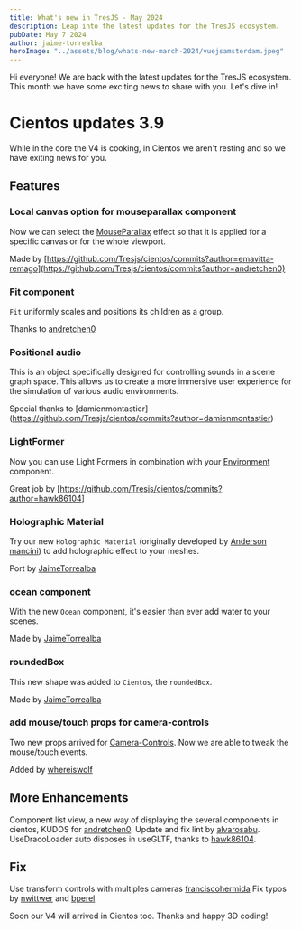 ```yaml
---
title: What's new in TresJS - May 2024
description: Leap into the latest updates for the TresJS ecosystem.
pubDate: May 7 2024
author: jaime-torrealba
heroImage: "../assets/blog/whats-new-march-2024/vuejsamsterdam.jpeg"
---
```


Hi everyone! We are back with the latest updates for the TresJS ecosystem. This month we have some exciting news to share with you. Let's dive in!

# Cientos updates 3.9

While in the core the V4 is cooking, in Cientos we aren't resting and so we have exiting news for you.

## Features

### Local canvas option for mouseparallax component

Now we can select the [MouseParallax](https://cientos.tresjs.org/guide/abstractions/mouse-parallax.html) effect so that it is applied for a specific canvas or for the whole viewport.

Made by [https://github.com/Tresjs/cientos/commits?author=emavitta-remago](https://github.com/Tresjs/cientos/commits?author=andretchen0)

### Fit component

`Fit` uniformly scales and positions its children as a group.

Thanks to [andretchen0](https://github.com/Tresjs/cientos/commits?author=andretchen0)

### Positional audio

This is an object specifically designed for controlling sounds in a scene graph space. This allows us to create a more immersive user experience for the simulation of various audio environments.

Special thanks to [damienmontastier] (https://github.com/Tresjs/cientos/commits?author=damienmontastier)

### LightFormer

Now you can use Light Formers in combination with your [Environment](https://cientos.tresjs.org/guide/staging/environment.html) component.

Great job by [https://github.com/Tresjs/cientos/commits?author=hawk86104]

### Holographic Material

Try our new `Holographic Material` (originally developed by [Anderson mancini](https://github.com/ektogamat)) to add holographic effect to your meshes.

Port by [JaimeTorrealba](https://github.com/Tresjs/cientos/commits?author=JaimeTorrealba)

### ocean component

With the new `Ocean` component, it's easier than ever add water to your scenes.

Made by [JaimeTorrealba](https://github.com/Tresjs/cientos/commits?author=JaimeTorrealba)

### roundedBox

This new shape was added to `Cientos`, the `roundedBox`.

Made by [JaimeTorrealba](https://github.com/Tresjs/cientos/commits?author=JaimeTorrealba)

### add mouse/touch props for camera-controls

Two new props arrived for [Camera-Controls](https://cientos.tresjs.org/guide/controls/camera-controls.html). Now we are able to tweak the mouse/touch events.

Added by [whereiswolf](https://github.com/Tresjs/cientos/commits?author=whereiswolf)

## More Enhancements

Component list view, a new way of displaying the several components in cientos, KUDOS for [andretchen0](https://github.com/Tresjs/cientos/commits?author=andretchen0).
Update and fix lint by [alvarosabu](https://github.com/Tresjs/cientos/commits?author=alvarosabu).
UseDracoLoader auto disposes in useGLTF, thanks to [hawk86104](https://github.com/Tresjs/cientos/commits?author=hawk86104).

## Fix

Use transform controls with multiples cameras [franciscohermida](https://github.com/Tresjs/cientos/commits?author=franciscohermida)
Fix typos by [nwittwer](https://github.com/Tresjs/cientos/commits?author=nwittwer) and [bperel](https://github.com/Tresjs/cientos/commits?author=bperel)


Soon our V4 will arrived in Cientos too. Thanks and happy 3D coding!